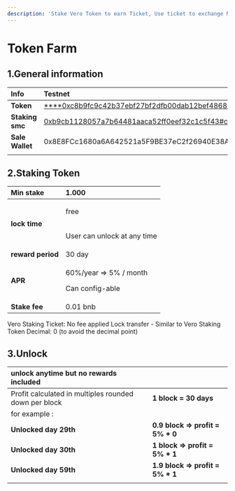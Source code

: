 ```yaml
---
description: 'Stake Vero Token to earn Ticket, Use ticket to exchange NFTs'
---
```


# Token Farm

## 1.General information

| **Info** | **Testnet** | **Mainnet** |
| :--- | :--- | :--- |
| **Token** | [ ****0xc8b9fc9c42b37ebf27bf2dfb00dab12bef486854](https://testnet.bscscan.com/token/0xc8b9fc9c42b37ebf27bf2dfb00dab12bef486854) | **0x0ef008ff963572d3dabc12e222420f537ddabf94** |
| **Staking smc** | [ 0xb9cb1128057a7b64481aaca52ff0eef32c1c5f43\#code](https://testnet.bscscan.com/address/0xb9cb1128057a7b64481aaca52ff0eef32c1c5f43#code) |  |
| **Sale Wallet** | 0x8E8FCc1680a6A642521a5F9BE37eC2f26940E38A |  |
|  |  |  |

## 2.**Staking Token**

<table>
  <thead>
    <tr>
      <th style="text-align:left">Min stake</th>
      <th style="text-align:left"><b>1.000</b>
      </th>
    </tr>
  </thead>
  <tbody>
    <tr>
      <td style="text-align:left"><b>lock time</b>
      </td>
      <td style="text-align:left">
        <p>free</p>
        <p>
          <br />User can unlock at any time</p>
      </td>
    </tr>
    <tr>
      <td style="text-align:left"><b>reward period</b>
      </td>
      <td style="text-align:left">30 day</td>
    </tr>
    <tr>
      <td style="text-align:left"><b>APR</b>
      </td>
      <td style="text-align:left">
        <p>60%/year =&gt; 5% / month</p>
        <p>Can config-able
          <br />
        </p>
      </td>
    </tr>
    <tr>
      <td style="text-align:left"><b>Stake fee</b>
      </td>
      <td style="text-align:left">0.01 bnb</td>
    </tr>
  </tbody>
</table>

Vero Staking Ticket: No fee applied Lock transfer - Similar to Vero Staking Token Decimal: 0 \(to avoid the decimal point\)

## **3.Unlock**

| unlock anytime but no rewards included |  |
| :--- | :--- |
| Profit calculated in multiples rounded down per block | **1 block = 30 days** |
| for example : |  |
| **Unlocked day 29th** | **0.9 block =&gt; profit = 5% \* 0** |
| **Unlocked day 30th** | **1 block =&gt; profit = 5% \* 1** |
| **Unlocked day 59th** | **1.9 block =&gt; profit = 5% \* 1** |
|  |  |



## 

